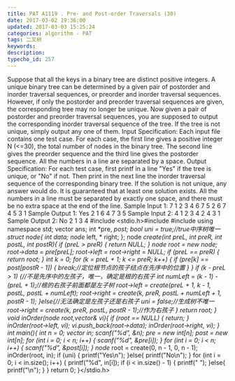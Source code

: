 ```yaml
---
title: PAT A1119 . Pre- and Post-order Traversals (30)
date: 2017-03-02 19:36:00
updated: 2017-03-03 15:25:24
categories: algorithm - PAT
tags: 二叉树
keywords:
description:
typecho_id: 257
---
```


Suppose that all the keys in a binary tree are distinct positive integers. A unique binary tree can be determined by a given pair of postorder and inorder traversal sequences, or preorder and inorder traversal sequences. However, if only the postorder and preorder traversal sequences are given, the corresponding tree may no longer be unique. Now given a pair of postorder and preorder traversal sequences, you are supposed to output the corresponding inorder traversal sequence of the tree. If the tree is not unique, simply output any one of them. Input Specification: Each input file contains one test case. For each case, the first line gives a positive integer N (<=30), the total number of nodes in the binary tree. The second line gives the preorder sequence and the third line gives the postorder sequence. All the numbers in a line are separated by a space. Output Specification: For each test case, first printf in a line "Yes" if the tree is unique, or "No" if not. Then print in the next line the inorder traversal sequence of the corresponding binary tree. If the solution is not unique, any answer would do. It is guaranteed that at least one solution exists. All the numbers in a line must be separated by exactly one space, and there must be no extra space at the end of the line. Sample Input 1: 7 1 2 3 4 6 7 5 2 6 7 4 5 3 1 Sample Output 1: Yes 2 1 6 4 7 3 5 Sample Input 2: 4 1 2 3 4 2 4 3 1 Sample Output 2: No 2 1 3 4 #include <stdio.h>#include <algorithm>#include <vector>using namespace std; vector <int>ans; int *pre, *post; bool uni = true;//true中序树唯一 struct node{ int data; node* left, * right; }; node *create(int preL, int preR, int postL, int postR){ if (preL > preR) { return NULL; } node *root = new node; root->data = pre[preL]; root->left = root->right = NULL; if (preL == preR) { return root; } int k = 0; for (k = preL + 1; k <= preR; k++) { if (pre[k] == post[postR - 1]) { break;//定位根节点的孩子结点在先序中的位置 } } if (k - preL > 1) {//不是先序中的左孩子，唯一，确定是根的右孩子 int numLeft = (k - 1) - (preL + 1);//根的右孩子前面都是左子树 root->left = create(preL + 1, k - 1, postL, postL + numLeft); root->right = create(k, preR, postL + numLeft + 1, postR - 1); }else{//无法确定是左孩子还是右孩子 uni = false;//生成树不唯一 root->right = create(k, preR, postL, postR - 1);//作为右孩子 } return root; } void inOrder(node* root,vector<int>& vi){ if (root == NULL) { return; } inOrder(root->left, vi); vi.push_back(root->data); inOrder(root->right, vi); } int main(){ int n = 0; vector <int>in; scanf("%d", &n); pre = new int[n]; post = new int[n]; for (int i = 0; i < n; i++) { scanf("%d", &pre[i]); } for (int i = 0; i < n; i++) { scanf("%d", &post[i]); } node* root = create(0, n - 1, 0, n - 1); inOrder(root, in); if (uni) { printf("Yes\n"); }else{ printf("No\n"); } for (int i = 0; i < in.size(); i++) { printf("%d", in[i]); if (i < in.size() - 1) { printf(" "); }else{ printf("\n"); } } return 0; }</int></int></int></vector></algorithm></stdio.h>